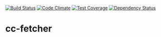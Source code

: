 [![Build Status](https://travis-ci.org/appdax/cc-fetcher.svg?branch=master)](https://travis-ci.org/appdax/cc-fetcher)
[![Code Climate](https://codeclimate.com/github/appdax/cc-fetcher/badges/gpa.svg)](https://codeclimate.com/github/appdax/cc-fetcher)
[![Test Coverage](https://codeclimate.com/github/appdax/cc-fetcher/badges/coverage.svg)](https://codeclimate.com/github/appdax/cc-fetcher/coverage)
[![Dependency Status](https://gemnasium.com/badges/github.com/appdax/cc-fetcher.svg)](https://gemnasium.com/github.com/appdax/cc-fetcher)

# cc-fetcher
